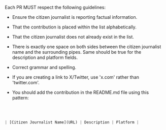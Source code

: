 Each PR MUST respect the following guidelines:


- Ensure the citizen journalist is reporting factual information.

- That the contribution is placed within the list alphabetically.

- That the citizen journalist does not already exist in the list.

- There is exactly one space on both sides between the citizen journalist name and the surrounding pipes. Same should be true for the description and platform fields.

- Correct grammar and spelling.

- If you are creating a link to X/Twitter, use 'x.com' rather than 'twitter.com'.

- You should add the contribution in the README.md file using this pattern:

<br>
<br>

```javascript
| [Citizen Journalist Name](URL) | Description | Platform |
```
